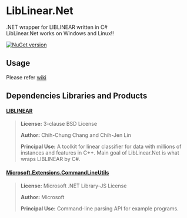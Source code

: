 # LibLinear.Net
 
.NET wrapper for LIBLINEAR written in C#  
LibLinear.Net works on Windows and Linux!!

[![NuGet version](https://badge.fury.io/nu/LibLinearDotNet.svg)](https://badge.fury.io/nu/LibLinearDotNet)

## Usage

Please refer [wiki](https://github.com/takuya-takeuchi/LibLinearDotNet/wiki)

## Dependencies Libraries and Products

#### [LIBLINEAR](https://github.com/cjlin1/liblinear)

> **License:** 3-clause BSD License
>
> **Author:** Chih-Chung Chang and Chih-Jen Lin
> 
> **Principal Use:** A toolkit for linear classifier for data with millions of instances and features in C++. Main goal of LibLinear.Net is what wraps LIBLINEAR by C#.

#### [Microsoft.Extensions.CommandLineUtils](https://www.nuget.org/packages/Microsoft.Extensions.CommandLineUtils/)

> **License:** Microsoft .NET Library-JS License
>
> **Author:** Microsoft
> 
> **Principal Use:** Command-line parsing API for example programs.